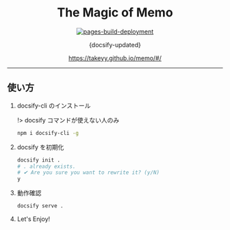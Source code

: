 <div align="center">

# The Magic of Memo

[![pages-build-deployment](https://github.com/takeYY/memo/actions/workflows/pages/pages-build-deployment/badge.svg?branch=main)](https://github.com/takeYY/memo/actions/workflows/pages/pages-build-deployment)

{docsify-updated}

https://takeyy.github.io/memo/#/

</div>

---

## 使い方

1. docsify-cli のインストール

   !> docsify コマンドが使えない人のみ

   ```bash
   npm i docsify-cli -g
   ```

2. docsify を初期化
   ```bash
   docsify init .
   # . already exists.
   # ✔ Are you sure you want to rewrite it? (y/N)
   y
   ```
3. 動作確認
   ```bash
   docsify serve .
   ```
4. Let's Enjoy!
